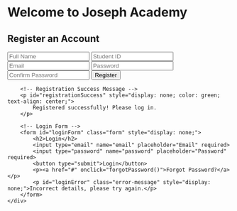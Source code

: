 <!DOCTYPE html>
<html lang="en">
<head>
    <meta charset="UTF-8">
    <meta name="viewport" content="width=device-width, initial-scale=1.0">
    <title>Joseph Academy - Login/Register</title>
    <link rel="stylesheet" href="c:\Users\josep\OneDrive\Desktop\New folder (2)\cssdesign.css"> <!-- Link to an external CSS file for styles -->
</head>
<body>

<!-- Background Image -->
<div class="background-image" style="background-image: url('https://nacwl.com/wp-content/uploads/2022/04/fareham-academy-006.jpg');">
    <div class="overlay">
        <h1>Welcome to Joseph Academy</h1>
    </div>
</div>

<!-- Login/Register Section -->
<div class="auth-container">
    <div class="auth-forms">
        <!-- Register Form -->
        <form id="registerForm" class="form">
            <h2>Register an Account</h2>
            <input type="text" name="name" placeholder="Full Name" required>
            <input type="text" name="studentId" placeholder="Student ID" required>
            <input type="email" name="email" placeholder="Email" required>
            <input type="password" name="password" placeholder="Password" required>
            <input type="password" name="confirmPassword" placeholder="Confirm Password" required>
            <button type="submit">Register</button>
        </form>

        <!-- Registration Success Message -->
        <p id="registrationSuccess" style="display: none; color: green; text-align: center;">
            Registered successfully! Please log in.
        </p>

        <!-- Login Form -->
        <form id="loginForm" class="form" style="display: none;">
            <h2>Login</h2>
            <input type="email" name="email" placeholder="Email" required>
            <input type="password" name="password" placeholder="Password" required>
            <button type="submit">Login</button>
            <p><a href="#" onclick="forgotPassword()">Forgot Password?</a></p>
            <p id="loginError" class="error-message" style="display: none;">Incorrect details, please try again.</p>
        </form>
    </div>
</div>

<!-- Login Success Message -->
<div id="loginSuccess" style="display: none; text-align: center; color: green; margin-top: 10px;">
    Successfully logged in! Redirecting to your dashboard...
</div>

<script>
    // Registration Form Submission
    document.getElementById('registerForm').addEventListener('submit', function(event) {
        event.preventDefault();
        const name = event.target.name.value;
        const studentId = event.target.studentId.value;
        const email = event.target.email.value;
        const password = event.target.password.value;

        // Store user data in localStorage
        localStorage.setItem('registeredName', name);
        localStorage.setItem('registeredStudentId', studentId);
        localStorage.setItem('registeredEmail', email);
        localStorage.setItem('registeredPassword', password);

        document.getElementById('registrationSuccess').style.display = 'block';
        setTimeout(function() {
            document.getElementById('registrationSuccess').style.display = 'none';
            document.getElementById('registerForm').style.display = 'none';
            document.getElementById('loginForm').style.display = 'block';
        }, 2000); // Show success message for 2 seconds before showing the login form
    });

    // Login Form Submission
    document.getElementById('loginForm').addEventListener('submit', function(event) {
        event.preventDefault();
        const email = event.target.email.value;
        const password = event.target.password.value;

        // Retrieve stored data
        const storedEmail = localStorage.getItem('registeredEmail');
        const storedPassword = localStorage.getItem('registeredPassword');

        // Validate email and password
        if (email === storedEmail && password === storedPassword) {
            document.getElementById('loginError').style.display = 'none';
            // Show login success message
            const successMessage = document.getElementById('loginSuccess');
            successMessage.style.display = 'block';

            // Redirect to the dashboard after 2 seconds
            setTimeout(function() {
                successMessage.style.display = 'none';
                window.location.href = 'otepdashboard.html'; // Redirect to the dashboard page
            }, 2000);
        } else {
            document.getElementById('loginError').style.display = 'block';
        }
    });

    // Forgot Password Placeholder Function
    function forgotPassword() {
        alert('Password reset instructions sent to your email.');
    }
</script>

</body>
</html>
